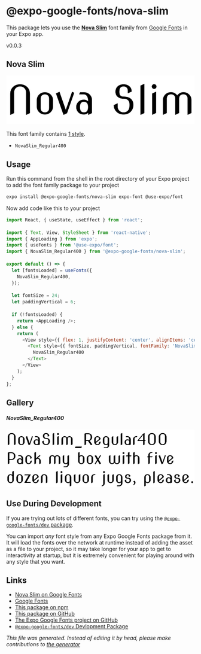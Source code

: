 # @expo-google-fonts/nova-slim

This package lets you use the [**Nova Slim**](https://fonts.google.com/specimen/Nova+Slim) font family from [Google Fonts](https://fonts.google.com/) in your Expo app.

v0.0.3

## Nova Slim

![Nova Slim](./font-family.png)

This font family contains [1 style](#gallery).

- `NovaSlim_Regular400`

## Usage

Run this command from the shell in the root directory of your Expo project to add the font family package to your project
```sh
expo install @expo-google-fonts/nova-slim expo-font @use-expo/font
```

Now add code like this to your project
```js
import React, { useState, useEffect } from 'react';

import { Text, View, StyleSheet } from 'react-native';
import { AppLoading } from 'expo';
import { useFonts } from '@use-expo/font';
import { NovaSlim_Regular400 } from '@expo-google-fonts/nova-slim';

export default () => {
  let [fontsLoaded] = useFonts({
    NovaSlim_Regular400,
  });

  let fontSize = 24;
  let paddingVertical = 6;

  if (!fontsLoaded) {
    return <AppLoading />;
  } else {
    return (
      <View style={{ flex: 1, justifyContent: 'center', alignItems: 'center' }}>
        <Text style={{ fontSize, paddingVertical, fontFamily: 'NovaSlim_Regular400' }}>
          NovaSlim_Regular400
        </Text>
      </View>
    );
  }
};

```

## Gallery

##### NovaSlim_Regular400
![NovaSlim_Regular400](./1b56497df8d2fd1b918c16eb9ff0e33f3d57c66a8c3b83e0d23aa0124ae67ca5.ttf.png)


## Use During Development

If you are trying out lots of different fonts, you can try using the [`@expo-google-fonts/dev` package](https://github.com/expo/google-fonts/tree/master/font-packages/dev#readme).

You can import *any* font style from any Expo Google Fonts package from it. It will load the fonts
over the network at runtime instead of adding the asset as a file to your project, so it may take longer
for your app to get to interactivity at startup, but it is extremely convenient
for playing around with any style that you want.

## Links

- [Nova Slim on Google Fonts](https://fonts.google.com/specimen/Nova+Slim)
- [Google Fonts](https://fonts.google.com/)
- [This package on npm](https://www.npmjs.com/package/@expo-google-fonts/nova-slim)
- [This package on GitHub](https://github.com/expo/google-fonts/tree/master/font-packages/nova-slim)
- [The Expo Google Fonts project on GitHub](https://github.com/expo/google-fonts)
- [`@expo-google-fonts/dev` Devlopment Package](https://github.com/expo/google-fonts/tree/master/font-packages/dev)


*This file was generated. Instead of editing it by head, please make contributions to [the generator](https://github.com/expo/google-fonts/tree/master/packages/generator)*
